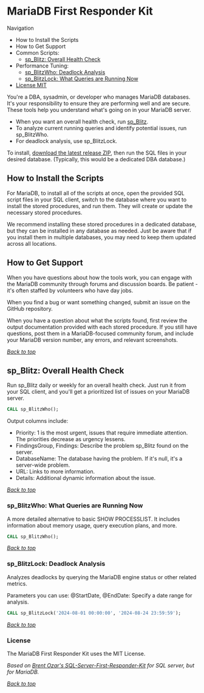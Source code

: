 # MariaDB First Responder Kit
<!-- <a name="header1"></a>
[![licence badge]][licence]
[![stars badge]][stars]
[![forks badge]][forks]
[![issues badge]][issues]
[![contributors_badge]][contributors] -->

Navigation

- How to Install the Scripts
- How to Get Support
- Common Scripts:
  - [sp_Blitz: Overall Health Check](#sp_blitz-overall-health-check)
- Performance Tuning:
  - [sp_BlitzWho: Deadlock Analysis](#sp_blitzlock-deadlock-analysis)
  - [sp_BlitzLock:  What Queries are Running Now](#sp_blitzlock-deadlock-analysis)
- [License MIT](#license)

You're a DBA, sysadmin, or developer who manages MariaDB databases. It's your responsibility to ensure they are performing well and are secure. These tools help you understand what's going on in your MariaDB server.

- When you want an overall health check, run [sp_Blitz](#sp_blitz-overall-health-check).
- To analyze current running queries and identify potential issues, run sp_BlitzWho.
- For deadlock analysis, use sp_BlitzLock.

To install, [download the latest release ZIP](https://github.com/tumainimosha/MariaDB-Server-First-Responder-Kit/releases), then run the SQL files in your desired database. (Typically, this would be a dedicated DBA database.)

## How to Install the Scripts

For MariaDB, to install all of the scripts at once, open the provided SQL script files in your SQL client, switch to the database where you want to install the stored procedures, and run them. They will create or update the necessary stored procedures.

We recommend installing these stored procedures in a dedicated database, but they can be installed in any database as needed. Just be aware that if you install them in multiple databases, you may need to keep them updated across all locations.

## How to Get Support

When you have questions about how the tools work, you can engage with the MariaDB community through forums and discussion boards. Be patient - it's often staffed by volunteers who have day jobs.

When you find a bug or want something changed, submit an issue on the GitHub repository.

When you have a question about what the scripts found, first review the output documentation provided with each stored procedure. If you still have questions, post them in a MariaDB-focused community forum, and include your MariaDB version number, any errors, and relevant screenshots.

[_Back to top_](#header1)

## sp_Blitz: Overall Health Check

Run sp_Blitz daily or weekly for an overall health check. Just run it from your SQL client, and you'll get a prioritized list of issues on your MariaDB server.

```sql
CALL sp_BlitzWho();
```

Output columns include:

- Priority: 1 is the most urgent, issues that require immediate attention. The priorities decrease as urgency lessens.
- FindingsGroup, Findings: Describe the problem sp_Blitz found on the server.
- DatabaseName: The database having the problem. If it's null, it's a server-wide problem.
- URL: Links to more information.
- Details: Additional dynamic information about the issue.

[_Back to top_](#header1)

### sp_BlitzWho: What Queries are Running Now

A more detailed alternative to basic SHOW PROCESSLIST. It includes information about memory usage, query execution plans, and more.

```sql
CALL sp_BlitzWho();
```

[_Back to top_](#header1)

### sp_BlitzLock: Deadlock Analysis

Analyzes deadlocks by querying the MariaDB engine status or other related metrics.

Parameters you can use:
@StartDate, @EndDate: Specify a date range for analysis.

```sql
CALL sp_BlitzLock('2024-08-01 00:00:00', '2024-08-24 23:59:59');
```

[_Back to top_](#header1)

### License

The MariaDB First Responder Kit uses the MIT License.

_Based on [Brent Ozar's SQL-Server-First-Responder-Kit](https://github.com/BrentOzarULTD/SQL-Server-First-Responder-Kit) for SQL server, but for MariaDB._

[_Back to top_](#header1)
